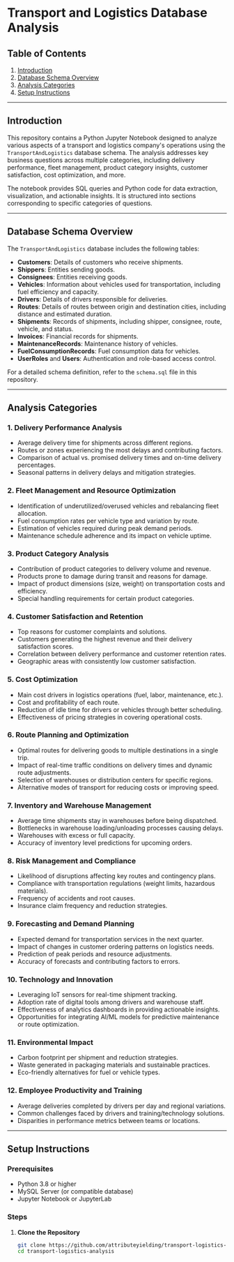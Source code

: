 # Transport and Logistics Database Analysis

## Table of Contents
1. [Introduction](#introduction)
2. [Database Schema Overview](#database-schema-overview)
3. [Analysis Categories](#analysis-categories)
4. [Setup Instructions](#setup-instructions)


---

## Introduction

This repository contains a Python Jupyter Notebook designed to analyze various aspects of a transport and logistics company's operations using the `TransportAndLogistics` database schema. The analysis addresses key business questions across multiple categories, including delivery performance, fleet management, product category insights, customer satisfaction, cost optimization, and more.

The notebook provides SQL queries and Python code for data extraction, visualization, and actionable insights. It is structured into sections corresponding to specific categories of questions.

---

## Database Schema Overview

The `TransportAndLogistics` database includes the following tables:

- **Customers**: Details of customers who receive shipments.
- **Shippers**: Entities sending goods.
- **Consignees**: Entities receiving goods.
- **Vehicles**: Information about vehicles used for transportation, including fuel efficiency and capacity.
- **Drivers**: Details of drivers responsible for deliveries.
- **Routes**: Details of routes between origin and destination cities, including distance and estimated duration.
- **Shipments**: Records of shipments, including shipper, consignee, route, vehicle, and status.
- **Invoices**: Financial records for shipments.
- **MaintenanceRecords**: Maintenance history of vehicles.
- **FuelConsumptionRecords**: Fuel consumption data for vehicles.
- **UserRoles** and **Users**: Authentication and role-based access control.

For a detailed schema definition, refer to the `schema.sql` file in this repository.

---

## Analysis Categories

### 1. Delivery Performance Analysis
- Average delivery time for shipments across different regions.
- Routes or zones experiencing the most delays and contributing factors.
- Comparison of actual vs. promised delivery times and on-time delivery percentages.
- Seasonal patterns in delivery delays and mitigation strategies.

### 2. Fleet Management and Resource Optimization
- Identification of underutilized/overused vehicles and rebalancing fleet allocation.
- Fuel consumption rates per vehicle type and variation by route.
- Estimation of vehicles required during peak demand periods.
- Maintenance schedule adherence and its impact on vehicle uptime.

### 3. Product Category Analysis
- Contribution of product categories to delivery volume and revenue.
- Products prone to damage during transit and reasons for damage.
- Impact of product dimensions (size, weight) on transportation costs and efficiency.
- Special handling requirements for certain product categories.

### 4. Customer Satisfaction and Retention
- Top reasons for customer complaints and solutions.
- Customers generating the highest revenue and their delivery satisfaction scores.
- Correlation between delivery performance and customer retention rates.
- Geographic areas with consistently low customer satisfaction.

### 5. Cost Optimization
- Main cost drivers in logistics operations (fuel, labor, maintenance, etc.).
- Cost and profitability of each route.
- Reduction of idle time for drivers or vehicles through better scheduling.
- Effectiveness of pricing strategies in covering operational costs.

### 6. Route Planning and Optimization
- Optimal routes for delivering goods to multiple destinations in a single trip.
- Impact of real-time traffic conditions on delivery times and dynamic route adjustments.
- Selection of warehouses or distribution centers for specific regions.
- Alternative modes of transport for reducing costs or improving speed.

### 7. Inventory and Warehouse Management
- Average time shipments stay in warehouses before being dispatched.
- Bottlenecks in warehouse loading/unloading processes causing delays.
- Warehouses with excess or full capacity.
- Accuracy of inventory level predictions for upcoming orders.

### 8. Risk Management and Compliance
- Likelihood of disruptions affecting key routes and contingency plans.
- Compliance with transportation regulations (weight limits, hazardous materials).
- Frequency of accidents and root causes.
- Insurance claim frequency and reduction strategies.

### 9. Forecasting and Demand Planning
- Expected demand for transportation services in the next quarter.
- Impact of changes in customer ordering patterns on logistics needs.
- Prediction of peak periods and resource adjustments.
- Accuracy of forecasts and contributing factors to errors.

### 10. Technology and Innovation
- Leveraging IoT sensors for real-time shipment tracking.
- Adoption rate of digital tools among drivers and warehouse staff.
- Effectiveness of analytics dashboards in providing actionable insights.
- Opportunities for integrating AI/ML models for predictive maintenance or route optimization.

### 11. Environmental Impact
- Carbon footprint per shipment and reduction strategies.
- Waste generated in packaging materials and sustainable practices.
- Eco-friendly alternatives for fuel or vehicle types.

### 12. Employee Productivity and Training
- Average deliveries completed by drivers per day and regional variations.
- Common challenges faced by drivers and training/technology solutions.
- Disparities in performance metrics between teams or locations.

---

## Setup Instructions

### Prerequisites
- Python 3.8 or higher
- MySQL Server (or compatible database)
- Jupyter Notebook or JupyterLab

### Steps
1. **Clone the Repository**
   ```bash
   git clone https://github.com/attributeyielding/transport-logistics-analysis.git
   cd transport-logistics-analysis